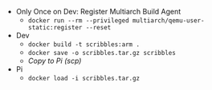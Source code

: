 - Only Once on Dev: Register Multiarch Build Agent
    - `docker run --rm --privileged multiarch/qemu-user-static:register --reset`
- Dev
    - `docker build -t scribbles:arm .`
    - `docker save -o scribbles.tar.gz scribbles`
    - *Copy to Pi (scp)*
- Pi
    - `docker load -i scribbles.tar.gz`